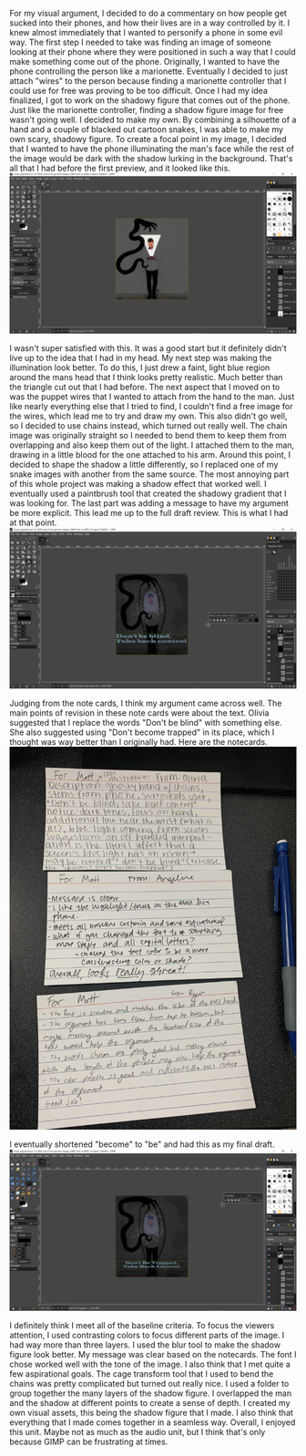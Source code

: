 For my visual argument, I decided to do a commentary on how people get sucked into their phones, and how their lives are in a way controlled by it. I knew almost immediately that I wanted to personify a phone in some evil way. The first step I needed to take was finding an image of someone looking at their phone where they were positioned in such a way that I could make something come out of the phone. Originally, I wanted to have the phone controlling the person like a marionette. Eventually I decided to just attach "wires" to the person because finding a marionette controller that I could use for free was proving to be too difficult. Once I had my idea finalized, I got to work on the shadowy figure that comes out of the phone. Just like the marionette controller, finding a shadow figure image for free wasn't going well. I decided to make my own. By combining a silhouette of a hand and a couple of blacked out cartoon snakes, I was able to make my own scary, shadowy figure.
 To create a focal point in my image, I decided that I wanted to have the phone illuminating the man's face while the rest of the image would be dark with the shadow lurking in the background. That's all that I had before the first preview, and it looked like this. 
![](https://github.com/MDLudwig/visual-argument-2020spring/blob/master/visual_argument_preview.png?raw=true)

I wasn't super satisfied with this. It was a good start but it definitely didn't live up to the idea that I had in my head. My next step was making the illumination look better. To do this, I just drew a faint, light blue region around the mans head that I think looks pretty realistic. Much better than the triangle cut out that I had before. The next aspect that I moved on to was the puppet wires that I wanted to attach from the hand to the man. Just like nearly everything else that I tried to find, I couldn't find a free image for the wires, which lead me to try and draw my own. This also didn't go well, so I decided to use chains instead, which turned out really well. The chain image was originally straight so I needed to bend them to keep them from overlapping and also keep them out of the light. I attached them to the man, drawing in a little blood for the one attached to his arm. Around this point, I decided to shape the shadow a little differently, so I replaced one of my snake images with another from the same source. The most annoying part of this whole project was making a shadow effect that worked well. I eventually used a paintbrush tool that created the shadowy gradient that I was looking for. The last part was adding a message to have my argument be more explicit. This lead me up to the full draft review.
This is what I had at that point.
![](https://github.com/MDLudwig/visual-argument-2020spring/blob/master/draft_screenshot.png?raw=true)

Judging from the note cards, I think my argument came across well. The main points of revision in these note cards were about the text. Olivia suggested that I replace the words "Don't be blind" with something else. She also suggested using "Don't become trapped" in its place, which I thought was way better than I originally had.
Here are the notecards.
![](https://github.com/MDLudwig/visual-argument-2020spring/blob/master/notecards_visual.png?raw=true)

I eventually shortened "become" to "be" and had this as my final draft.
![](https://github.com/MDLudwig/visual-argument-2020spring/blob/master/final_visual_screenshot.png?raw=true)

I definitely think I meet all of the baseline criteria. To focus the viewers attention, I used contrasting colors to focus different parts of the image. I had way more than three layers. I used the blur tool to make the shadow figure look better. My message was clear based on the notecards. The font I chose worked well with the tone of the image. 
I also think that I met quite a few aspirational goals. The cage transform tool that I used to bend the chains was pretty complicated but turned out really nice. I used a folder to group together the many layers of the shadow figure. I overlapped the man and the shadow at different points to create a sense of depth. I created my own visual assets, this being the shadow figure that I made. I also think that everything that I made comes together in a seamless way.
Overall, I enjoyed this unit. Maybe not as much as the audio unit, but I think that's only because GIMP can be frustrating at times. 
